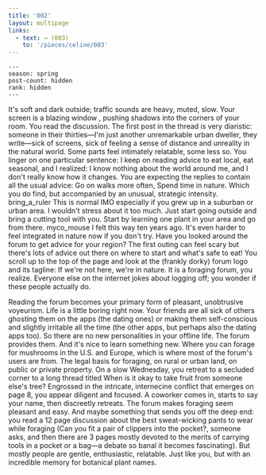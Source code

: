 ```yaml
---
title: '002'
layout: multipage
links:
  - text: → (003)
    to: '/pieces/celine/003'
---
```

```
---
season: spring
post-count: hidden
rank: hidden
---
```

It's soft and dark outside; traffic sounds are heavy, muted, slow. Your screen is a blazing window , pushing shadows into the corners of your room. You read the discussion.
The first post in the thread is very diaristic: someone in their thirties—I'm just another unremarkable urban dweller, they write—sick of screens, sick of feeling a sense of distance and unreality in the natural world. Some parts feel intimately relatable, some less so. You linger on one particular sentence: I keep on reading advice to eat local, eat seasonal, and I realized: I know nothing about the world around me, and I don't really know how it changes.
You are expecting the replies to contain all the usual advice: Go on walks more often, Spend time in nature. Which you do find, but accompanied by an unusual, strategic intensity.
bring_a_ruler This is normal IMO especially if you grew up in a suburban or urban area. I wouldn't stress about it too much. Just start going outside and bring a cutting tool with you. Start by learning one plant in your area and go from there.
myco_mouse I felt this way ten years ago. It's even harder to feel integrated in nature now if you don't try. Have you looked around the forum to get advice for your region? The first outing can feel scary but there's lots of advice out there on where to start and what's safe to eat!
You scroll up to the top of the page and look at the (frankly dorky) forum logo and its tagline: If we're not here, we're in nature. It is a foraging forum, you realize. Everyone else on the internet jokes about logging off; you wonder if these people actually do.

Reading the forum becomes your primary form of pleasant, unobtrusive voyeurism. Life is a little boring right now. Your friends are all sick of others ghosting them on the apps (the dating ones) or making them self-conscious and slightly irritable all the time (the other apps, but perhaps also the dating apps too). So there are no new personalities in your offline life. The forum provides them.
And it's nice to learn something new. Where you can forage for mushrooms in the U.S. and Europe, which is where most of the forum's users are from. The legal basis for foraging, on rural or urban land, on public or private property. On a slow Wednesday, you retreat to a secluded corner to a long thread titled When is it okay to take fruit from someone else's tree? Engrossed in the intricate, internecine conflict that emerges on page 8, you appear diligent and focused. A coworker comes in, starts to say your name, then discreetly retreats.
The forum makes foraging seem pleasant and easy. And maybe something that sends you off the deep end: you read a 12 page discussion about the best sweat-wicking pants to wear while foraging (Can you fit a pair of clippers into the pocket?, someone asks, and then there are 3 pages mostly devoted to the merits of carrying tools in a pocket or a bag—a debate so banal it becomes fascinating).
But mostly people are gentle, enthusiastic, relatable. Just like you, but with an incredible memory for botanical plant names.
